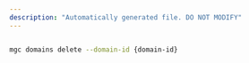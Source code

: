 ```yaml
---
description: "Automatically generated file. DO NOT MODIFY"
---
```


```bash

mgc domains delete --domain-id {domain-id}

```